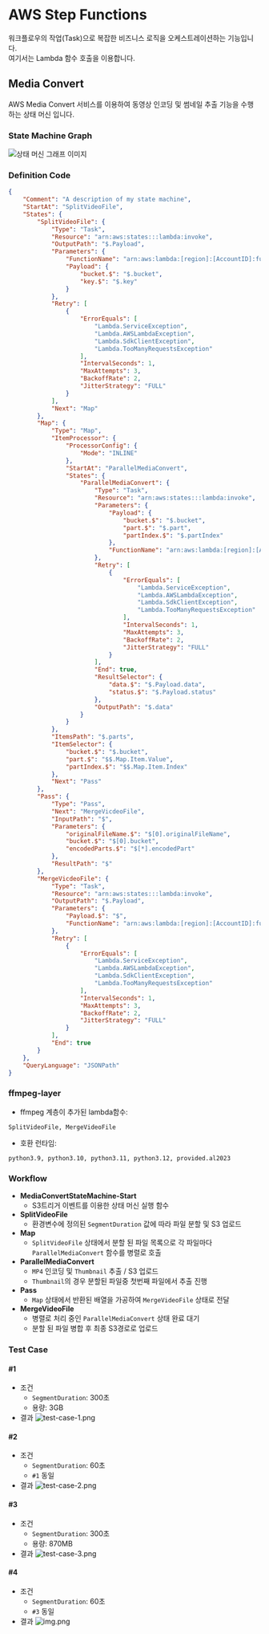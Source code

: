 # AWS Step Functions
워크플로우의 작업(Task)으로 복잡한 비즈니스 로직을 오케스트레이션하는 기능입니다.  
여기서는 Lambda 함수 호출을 이용합니다.
## Media Convert
AWS Media Convert 서비스를 이용하여 동영상 인코딩 및 썸네일 추출 기능을 수행 하는 상태 머신 입니다.
### State Machine Graph
![상태 머신 그래프 이미지](media-convert/state-machine-graph.png)
### Definition Code
```json
{
	"Comment": "A description of my state machine",
	"StartAt": "SplitVideoFile",
	"States": {
		"SplitVideoFile": {
			"Type": "Task",
			"Resource": "arn:aws:states:::lambda:invoke",
			"OutputPath": "$.Payload",
			"Parameters": {
				"FunctionName": "arn:aws:lambda:[region]:[AccountID]:function:splitVideoFile:$LATEST",
				"Payload": {
					"bucket.$": "$.bucket",
					"key.$": "$.key"
				}
			},
			"Retry": [
				{
					"ErrorEquals": [
						"Lambda.ServiceException",
						"Lambda.AWSLambdaException",
						"Lambda.SdkClientException",
						"Lambda.TooManyRequestsException"
					],
					"IntervalSeconds": 1,
					"MaxAttempts": 3,
					"BackoffRate": 2,
					"JitterStrategy": "FULL"
				}
			],
			"Next": "Map"
		},
		"Map": {
			"Type": "Map",
			"ItemProcessor": {
				"ProcessorConfig": {
					"Mode": "INLINE"
				},
				"StartAt": "ParallelMediaConvert",
				"States": {
					"ParallelMediaConvert": {
						"Type": "Task",
						"Resource": "arn:aws:states:::lambda:invoke",
						"Parameters": {
							"Payload": {
								"bucket.$": "$.bucket",
								"part.$": "$.part",
								"partIndex.$": "$.partIndex"
							},
							"FunctionName": "arn:aws:lambda:[region]:[AccountID]:function:ParallelMediaConvert:$LATEST"
						},
						"Retry": [
							{
								"ErrorEquals": [
									"Lambda.ServiceException",
									"Lambda.AWSLambdaException",
									"Lambda.SdkClientException",
									"Lambda.TooManyRequestsException"
								],
								"IntervalSeconds": 1,
								"MaxAttempts": 3,
								"BackoffRate": 2,
								"JitterStrategy": "FULL"
							}
						],
						"End": true,
						"ResultSelector": {
							"data.$": "$.Payload.data",
							"status.$": "$.Payload.status"
						},
						"OutputPath": "$.data"
					}
				}
			},
			"ItemsPath": "$.parts",
			"ItemSelector": {
				"bucket.$": "$.bucket",
				"part.$": "$$.Map.Item.Value",
				"partIndex.$": "$$.Map.Item.Index"
			},
			"Next": "Pass"
		},
		"Pass": {
			"Type": "Pass",
			"Next": "MergeVicdeoFile",
			"InputPath": "$",
			"Parameters": {
				"originalFileName.$": "$[0].originalFileName",
				"bucket.$": "$[0].bucket",
				"encodedParts.$": "$[*].encodedPart"
			},
			"ResultPath": "$"
		},
		"MergeVicdeoFile": {
			"Type": "Task",
			"Resource": "arn:aws:states:::lambda:invoke",
			"OutputPath": "$.Payload",
			"Parameters": {
				"Payload.$": "$",
				"FunctionName": "arn:aws:lambda:[region]:[AccountID]:function:MergeVideoFile:$LATEST"
			},
			"Retry": [
				{
					"ErrorEquals": [
						"Lambda.ServiceException",
						"Lambda.AWSLambdaException",
						"Lambda.SdkClientException",
						"Lambda.TooManyRequestsException"
					],
					"IntervalSeconds": 1,
					"MaxAttempts": 3,
					"BackoffRate": 2,
					"JitterStrategy": "FULL"
				}
			],
			"End": true
		}
	},
	"QueryLanguage": "JSONPath"
}
```
### ffmpeg-layer
- ffmpeg 계층이 추가된 lambda함수:
```text
SplitVideoFile, MergeVideoFile
```
- 호환 런타임:
```text
python3.9, python3.10, python3.11, python3.12, provided.al2023
```

### Workflow
- **MediaConvertStateMachine-Start**
  - S3트리거 이벤트를 이용한 상태 머신 실행 함수
- **SplitVideoFile**
  -  환경변수에 정의된 `SegmentDuration` 값에 따라 파일 분할 및 S3 업로드
- **Map**
  - `SplitVideoFile` 상태에서 분할 된 파일 목록으로 각 파일마다 `ParallelMediaConvert` 함수를 병렬로 호출
- **ParallelMediaConvert**
  - `MP4` 인코딩 및 `Thumbnail` 추출 / S3 업로드
  - `Thumbnail`의 경우 분할된 파일중 첫번째 파일에서 추출 진행
- **Pass**
  - `Map` 상태에서 반환된 배열을 가공하여 `MergeVideoFile` 상태로 전달
- **MergeVideoFile**
  - 병렬로 처리 중인 `ParallelMediaConvert` 상태 완료 대기
  - 분할 된 파일 병합 후 최종 S3경로로 업로드

### Test Case
#### #1
- 조건
  - `SegmentDuration`: 300초
  - 용량: 3GB
- 결과
![test-case-1.png](media-convert/test-case-1.png)
#### #2
- 조건
  - `SegmentDuration`: 60초
  - `#1` 동일
- 결과
![test-case-2.png](media-convert/test-case-2.png)
#### #3
- 조건
  - `SegmentDuration`: 300초
  - 용량: 870MB
- 결과
![test-case-3.png](media-convert/test-case-3.png)
#### #4
- 조건
  - `SegmentDuration`: 60초
  - `#3` 동일
- 결과
![img.png](media-convert/test-case-4.png)
